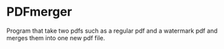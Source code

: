 # PDFmerger
Program that take two pdfs such as a regular pdf and a watermark pdf and merges them into one new pdf file.
